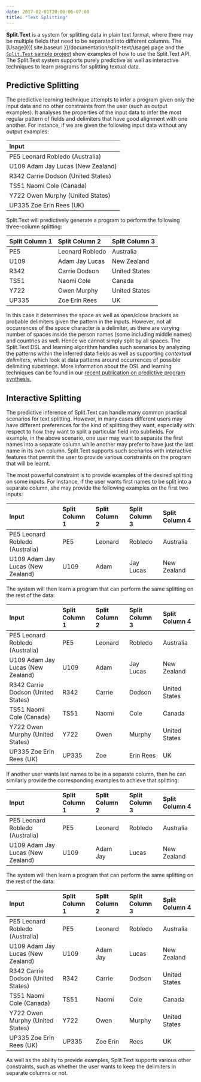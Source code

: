 ```yaml
---
date: 2017-02-01T20:00:06-07:00
title: "Text Splitting"
---
```


**Split.Text** is a system for splitting data in plain text format, where there may be multiple fields that need to be separated into different columns. The [Usage]({{ site.baseurl }}/documentation/split-text/usage) page and the [`Split.Text` sample project](https://github.com/Microsoft/prose/tree/master/Split.Text) show examples of how to use the Split.Text API. The Split.Text system supports purely predictive as well as interactive techniques to learn programs for splitting textual data. 

## Predictive Splitting

The predictive learning technique attempts to infer a program given only the input data and no other constraints from the user (such as output examples). It analyses the properties of the input data to infer the most regular pattern of fields and delimiters that have good alignment with one another. For instance, if we are given the following input data without any output examples:

| Input                               | 
|:------------------------------------|
| PE5 Leonard Robledo (Australia)     |
| U109 Adam Jay Lucas (New Zealand) |
| R342 Carrie Dodson (United States)  |
| TS51 Naomi Cole (Canada)            |
| Y722 Owen Murphy (United States)              |
| UP335 Zoe Erin Rees (UK)            |


Split.Text will predictively generate a program to perform the following three-column splitting:

| Split Column 1    | Split Column 2    | Split Column 3               |
|:--------------|:----------------------|:----------------------|
|       PE5     |       Leonard Robledo |       Australia       |
|       U109    |       Adam Jay Lucas  |       New Zealand   |
|       R342    |       Carrie Dodson   |       United States   |
|       TS51    |       Naomi Cole      |       Canada          |
|       Y722    |       Owen Murphy     |       United States             |
|       UP335   |       Zoe Erin Rees   |       UK              |

In this case it determines the space as well as open/close brackets as probable delimiters given the pattern in the inputs. However, not all occurrences of the space character is a delimiter, as there are varying number of spaces inside the person names (some including middle names) and countries as well. Hence we cannot simply split by all spaces. The Split.Text DSL and learning algorithm handles such scenarios by analyzing the patterns within the inferred data fields as well as supporting *contextual delimiters*, which look at data patterns around occurrences of possible delimiting substrings. More information about the DSL and learning techniques can be found in our [recent publication on predictive program synthesis.](https://research.microsoft.com/en-us/um/people/sumitg/pubs/aaai17.pdf)

## Interactive Splitting

The predictive inference of Split.Text can handle many common practical scenarios for text splitting. However, in many cases different users may have different preferences for the kind of splitting they want, especially with respect to how they want to split a particular field into subfields. For example, in the above scenario, one user may want to separate the first names into a separate column while another may prefer to have just the last name in its own column. Split.Text supports such scenarios with interactive features that permit the user to provide various constraints on the program that will be learnt. 

The most powerful constraint is to provide examples of the desired splitting on some inputs. For instance, if the user wants first names to be split into a separate column, she may provide the following examples on the first two inputs:

| Input                               | Split Column 1    | Split Column 2    | Split Column 3 | Split Column 4 |
|:------------------------------------|:--------------|:----------------------|:----------------------|:------|
| PE5 Leonard Robledo (Australia)     |      PE5     |       Leonard |       Robledo |       Australia       |
| U109 Adam Jay Lucas (New Zealand) |      U109    |       Adam    |       Jay Lucas       |       New Zealand   |

The system will then learn a program that can perform the same splitting on the rest of the data:

| Input                               | Split Column 1    | Split Column 2    | Split Column 3 | Split Column 4 |
|:------------------------------------|:--------------|:----------------------|:----------------------|:------|
| PE5 Leonard Robledo (Australia)     |      PE5     |       Leonard |       Robledo |       Australia       |
| U109 Adam Jay Lucas (New Zealand) |      U109    |       Adam    |       Jay Lucas       |       New Zealand   |
| R342 Carrie Dodson (United States)  |       R342    |       Carrie  |       Dodson  |       United States   |
| TS51 Naomi Cole (Canada)            |TS51    |       Naomi   |       Cole    |       Canada  |
| Y722 Owen Murphy (United States)              |Y722    |       Owen    |       Murphy  |       United States     |
| UP335 Zoe Erin Rees (UK)            | UP335   |       Zoe     |       Erin Rees       |       UK      |


If another user wants last names to be in a separate column, then he can similarly provide the corresponding examples to achieve that splitting:

| Input                               | Split Column 1    | Split Column 2    | Split Column 3 | Split Column 4 |
|:------------------------------------|:--------------|:----------------------|:----------------------|:------|
| PE5 Leonard Robledo (Australia)     |      PE5     |       Leonard |       Robledo |       Australia       |
| U109 Adam Jay Lucas (New Zealand) |      U109    |       Adam Jay   |       Lucas       |       New Zealand   |

The system will then learn a program that can perform the same splitting on the rest of the data:

| Input                               | Split Column 1    | Split Column 2    | Split Column 3 | Split Column 4 |
|:------------------------------------|:--------------|:----------------------|:----------------------|:------|
| PE5 Leonard Robledo (Australia)     |      PE5     |       Leonard |       Robledo |       Australia       |
| U109 Adam Jay Lucas (New Zealand) |      U109    |       Adam Jay  |       Lucas       |       New Zealand   |
| R342 Carrie Dodson (United States)  |       R342    |       Carrie  |       Dodson  |       United States   |
| TS51 Naomi Cole (Canada)            |TS51    |       Naomi   |       Cole    |       Canada  |
| Y722 Owen Murphy (United States)              |Y722    |       Owen    |       Murphy  |       United States     |
| UP335 Zoe Erin Rees (UK)            | UP335   |       Zoe Erin    |       Rees       |       UK      |


As well as the ability to provide examples, Split.Text supports various other constraints, such as whether the user wants to keep the delimiters in separate columns or not. 
